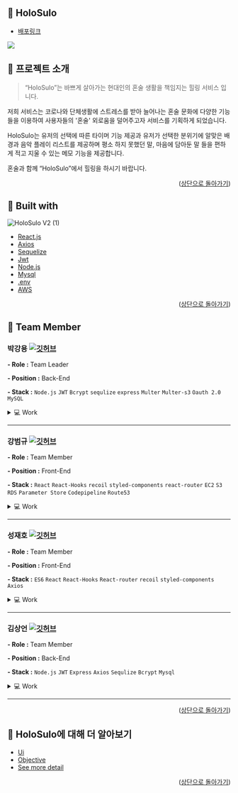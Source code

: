 <div id="top"></div>

## :open_file_folder: HoloSulo

 * [배포링크](https://holosulo.site/)


<a href='https://ifh.cc/v-Y6O7aJ' target='_blank'><img src='https://ifh.cc/g/Y6O7aJ.jpg' border='0'></a>


## :bell: 프로젝트 소개

>“HoloSulo”는 바쁘게 살아가는 현대인의 혼술 생활을 책임지는 힐링 서비스 입니다.

저희 서비스는 코로나와 단체생활에 스트레스를 받아 늘어나는 혼술 문화에
다양한 기능들을 이용하여 사용자들의 '혼술' 외로움을 덜어주고자 서비스를 기획하게 되었습니다.

HoloSulo는 유저의 선택에 따른 타이머 기능 제공과
유저가 선택한 분위기에 알맞은 배경과 음악 플레이 리스트를 제공하며
평소 하지 못했던 말, 마음에 담아둔 말 들을 편하게 적고 지울 수 있는 메모 기능을 제공합니다.   

혼술과 함께 “HoloSulo”에서 힐링을 하시기 바랍니다.
<p align="right">(<a href="#top">상단으로 돌아가기</a>)</p>

## :electric_plug: Built with
![HoloSulo V2 (1)](https://user-images.githubusercontent.com/82024154/157092918-62d93286-ccd1-481c-9eac-cf3ba5e2387a.png)


* [React.js](https://reactjs.org/)
* [Axios](https://axios-http.com/)
* [Sequelize](https://sequelize.org/)
* [Jwt](https://jwt.io/)
* [Node.js](https://nodejs.org/)
* [Mysql](https://www.mysql.com/)
* [.env](https://github.com/motdotla/dotenv)
* [AWS](https://aws.amazon.com/)

<p align="right">(<a href="#top">상단으로 돌아가기</a>)</p>

## :runner: Team Member

### 박강용 [![깃허브](https://img.shields.io/badge/GitHub-Kangyong0527-181717?style=for-the-badge&logo=GitHub&logoColor=181717)](https://github.com/Kangyong0527)
**- Role :** Team Leader

**- Position :** Back-End

**- Stack :** `Node.js` `JWT` `Bcrypt` `sequlize` `express` `Multer` `Multer-s3` `Oauth 2.0` `MySQL`

<details>
<summary>💻 Work</summary>
<div markdown="1">
<ul>
<li>Logout 기능 구현</li>
<li>Naver Social Login 구현</li>
<li>Login API 구현</li>
<li>회원 탈퇴 API 구현</li>
<li>닉네임 중복체크 API 구현</li>
<li>Menu Page 에서 주문하기 API 구현</li>
<li>태그에 따른 Playlist 요청 API 구현</li>
<li>Playlist CRUD API 구현</li>
<li>DB 설계 및 관계 설정</li>
</ul>
</div>
</details>
<hr>

### 강범규 [![깃허브](https://img.shields.io/badge/GitHub-kangbumkyu-181717?style=for-the-badge&logo=GitHub&logoColor=181717)](https://github.com/kangbumkyu)
**- Role :** Team Member

**- Position :** Front-End

**- Stack :** `React` `React-Hooks` `recoil` `styled-components` `react-router` `EC2` `S3` `RDS` `Parameter Store` `Codepipeline` `Route53`
<details>
<summary>💻 Work</summary>
<div markdown="1">
<ul>
<li>메인 페이지, 로딩 페이지 UI 구현 </li>
<li>메뉴 페이지 UI 구현 + api 연동 </li>
<li>플레이리스트 CRUD UI 구현 + api 연동</li>
<li>메인 페이지(플레이어 + 노트 + 엔딩 팝업) UI 구현</li>
<li>YouTube IFrame Player API를 사용해 플레이어 구현</li>
<li>AWS CodePipeline, CodeDeploy, CodeBuilder를 이용해 client, server 배포 자동화 구축</li>
<li>CloudFront, ELB를 통해 https 적용</li>
</ul>
</div>
</details>
<hr>

### 성재호 [![깃허브](https://img.shields.io/badge/GitHub-Jaeho97-181717?style=for-the-badge&logo=GitHub&logoColor=181717)](https://github.com/Jaeho97)
**- Role :** Team Member

**- Position :** Front-End

**- Stack :** `ES6` `React` `React-Hooks` `React-router` `recoil` `styled-components` `Axios`

<details>
<summary>💻 Work</summary>
<div markdown="1">
<ul>
<li>Figma 툴을 이용한 UI/UX 셋업 프로토타입 작성</li>
<li>login UI 구현(아이디, 비밀번호 유효성 검사) + API 연동</li>
<li>sign up UI 구현(이메일, 비밀번호 유효성 검사/중복 확인) + API 연동</li>
<li>유저정보 UI 구현(회원탈퇴 모달, 방문횟수/시간 시각적 제공) +  API 연동</li>
<li>회원정보 수정 UI 구현(아이디, 비밀번호 유효성 검사/중복 확인) + API 연동</li>
</ul>
</div>
</details>
<hr>

### 김상언 [![깃허브](https://img.shields.io/badge/GitHub-vvindovv-181717?style=for-the-badge&logo=GitHub&logoColor=181717)](https://github.com/vvindovv)
**- Role :** Team Member

**- Position :** Back-End

**- Stack :** `Node.js` `JWT` `Express` `Axios` `Sequlize` `Bcrypt` `Mysql`

<details>
<summary>💻 Work</summary>
<div markdown="1">
<ul>
<li>Back-End 초기환경 세팅</li>
<li>회원가입 API</li>
<li>카카오 Social Login 구현</li>
<li>로그아웃 API 구현</li>
<li>유저 정보 수정 API 구현</li>
<li>유저 정보 요청 API구현</li>
<li>비밀번호 변경 모듈 구현</li>
<li>회원가입 Agreement Form 구현</li>
</ul>
</div>
</details>
<hr>

<p align="right">(<a href="#top">상단으로 돌아가기</a>)</p>

## :mag_right: HoloSulo에 대해 더 알아보기
* [Ui](https://github.com/codestates/HoloSulo/wiki/Prototype)
* [Objective](https://github.com/codestates/HoloSulo/wiki/Requirements)
* [See more detail](https://github.com/codestates/HoloSulo/wiki)

<p align="right">(<a href="#top">상단으로 돌아가기</a>)</p>
